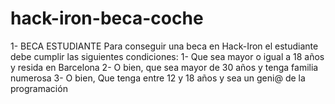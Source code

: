 # hack-iron-beca-coche
1- BECA ESTUDIANTE  Para conseguir una beca en Hack-Iron el estudiante debe cumplir las siguientes condiciones:  1- Que sea mayor o igual a 18 años y resida en Barcelona  2- O bien, que sea mayor de 30 años y tenga familia numerosa  3- O bien, Que tenga entre 12 y 18 años y sea un geni@ de la programación
